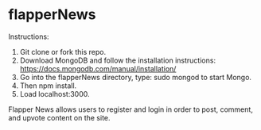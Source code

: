 # flapperNews

Instructions: 
1. Git clone or fork this repo. 
2. Download MongoDB and follow the installation instructions: https://docs.mongodb.com/manual/installation/
3. Go into the flapperNews directory, type: sudo mongod to start Mongo. 
4. Then npm install. 
5. Load localhost:3000. 

Flapper News allows users to register and login in order to post, comment, and upvote content on the site. 
